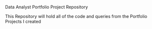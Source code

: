 Data Analyst Portfolio Project Repository

This Repository will hold all of the code and queries from the Portfolio Projects I created
